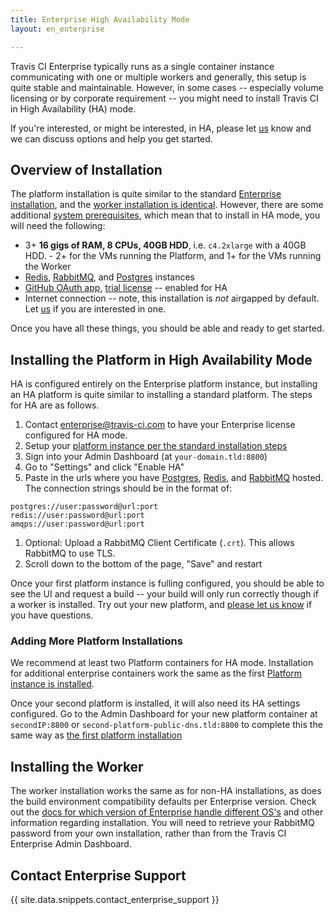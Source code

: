 ```yaml
---
title: Enterprise High Availability Mode
layout: en_enterprise

---
```


Travis CI Enterprise typically runs as a single container instance communicating with one or multiple workers and generally, this setup is quite stable and maintainable. However, in some cases -- especially volume licensing or by corporate requirement -- you might need to install Travis CI in High Availability (HA) mode. 

If you're interested, or might be interested, in HA, please let [us](mailto:enterprise@travis-cicom?subject:HA%20Mode) know and we can discuss options and help you get started. 

## Overview of Installation

The platform installation is quite similar to the standard [Enterprise installation](/user/enterprise/installation#Setting-up-the-Travis-CI-Enterprise-Platform), and the [worker installation is identical](#Setting-up-the-Travis-CI-Enterprise-Worker). However, there are some additional [system prerequisites](/user/enterprise/prerequisites/#High-Availability-Mode), which mean that to install in HA mode, you will need the following:
 * 3+ **16 gigs of RAM, 8 CPUs, 40GB HDD**, i.e. `c4.2xlarge` with a 40GB HDD. - 2+ for the VMs running the Platform, and 1+ for the VMs running the Worker
 * [Redis](https://redis.io/), [RabbitMQ](https://www.rabbitmq.com/), 
and [Postgres](https://www.postgresql.org/) instances
 * [GitHub OAuth app](/user/enterprise/prerequisites#OAuth-App), [trial license](/user/enterprise/prerequisites#License) -- enabled for HA
 * Internet connection -- note, this installation is _not_ airgapped by default. Let [us](mailto:enterprise@travis-ci.com) if you are interested in one. 

 Once you have all these things, you should be able and ready to get started.

## Installing the Platform in High Availability Mode

HA is configured entirely on the Enterprise platform instance, but installing an HA platform is quite similar to installing a standard platform. The steps for HA are as follows. 

1. Contact [enterprise@travis-ci.com](mailto:enterprise@travis-ci.com?subject=HA%20Installation) to have your Enterprise license configured for HA mode. 
1. Setup your [platform instance per the standard installation steps](/user/enterprise/installation#Setting-up-the-Travis-CI-Enterprise-Platform)
1. Sign into your Admin Dashboard (at `your-domain.tld:8800`)
1. Go to "Settings" and click "Enable HA"
1. Paste in the urls where you have [Postgres](https://www.postgresql.org/), [Redis](https://redis.io/), and [RabbitMQ](https://www.rabbitmq.com/) hosted. The connection strings should be in the format of:
```
postgres://user:password@url:port
redis://user:password@url:port
amqps://user:password@url:port
```
1. Optional: Upload a RabbitMQ Client Certificate (`.crt`). This allows RabbitMQ to use TLS. 
1. Scroll down to the bottom of the page, "Save" and restart

Once your first platform instance is fulling configured, you should be able to see the UI and request a build -- your build will only run correctly though if a worker is installed. Try out your new platform, and [please let us know](mailto:enterprise@travis-ci.com?subject=HA%20Troubleshooting) if you have questions. 

### Adding More Platform Installations

We recommend at least two Platform containers for HA mode. Installation for additional enterprise containers work the same as the first [Platform instance is installed](/user/enterprise/installation#Setting-up-the-Travis-CI-Enterprise-Platform). 

Once your second platform is installed, it will also need its HA settings configured. Go to the Admin Dashboard for your new platform container at `secondIP:8800` or `second-platform-public-dns.tld:8800` to complete this the same way as [the first platform installation](#Installing-the-PLatform-in-High-Availability-Mode)

## Installing the Worker

The worker installation works the same as for non-HA installations, as does the build environment compatibility defaults per Enterprise version. Check out the [docs for which version of Enterprise handle different OS's](/user/enterprise/installation#Install-Travis-CI-Worker) and other information regarding installation. You will need to retrieve your RabbitMQ password from your own installation, rather than from the Travis CI Enterprise Admin Dashboard.

## Contact Enterprise Support

{{ site.data.snippets.contact_enterprise_support }}
